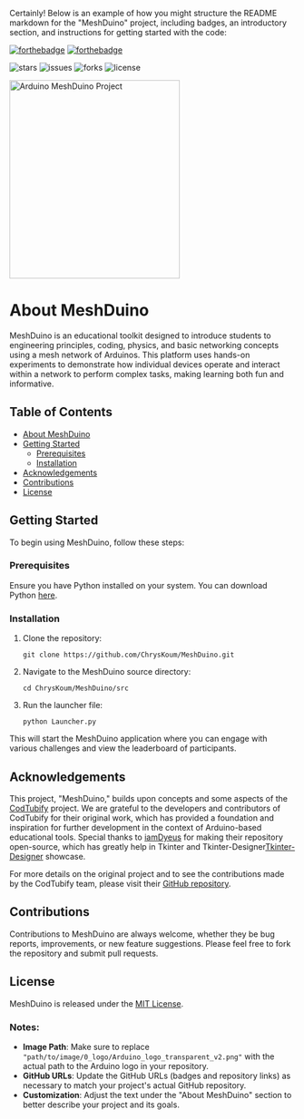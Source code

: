 Certainly! Below is an example of how you might structure the README markdown for the "MeshDuino" project, including badges, an introductory section, and instructions for getting started with the code:

[![forthebadge](https://forthebadge.com/images/badges/made-with-python.svg)](https://forthebadge.com)
[![forthebadge](https://forthebadge.com/images/badges/open-source.svg)](https://forthebadge.com)

![stars](https://badgen.net/github/stars/ChrysKoum/MeshDuino)
![issues](https://badgen.net/github/issues/ChrysKoum/MeshDuino)
![forks](https://badgen.net/github/forks/ChrysKoum/MeshDuino)
![license](https://badgen.net/github/license/ChrysKoum/MeshDuino)

<img height="350" width="300" alt="Arduino MeshDuino Project" src="https://github.com/ChrysKoum/MeshDuino/assets/104517252/62b5c931-d861-4512-8c5c-93090bfb3ba7.png">


# About MeshDuino

MeshDuino is an educational toolkit designed to introduce students to engineering principles, coding, physics, and basic networking concepts using a mesh network of Arduinos. This platform uses hands-on experiments to demonstrate how individual devices operate and interact within a network to perform complex tasks, making learning both fun and informative.

## Table of Contents
- [About MeshDuino](#about-meshduino)
- [Getting Started](#getting-started)
  - [Prerequisites](#prerequisites)
  - [Installation](#installation)
- [Acknowledgements](#acknowledgements)
- [Contributions](#contributions)
- [License](#license)

## Getting Started

To begin using MeshDuino, follow these steps:

### Prerequisites

Ensure you have Python installed on your system. You can download Python [here](https://www.python.org/downloads/).

### Installation

1. Clone the repository:
   ```
   git clone https://github.com/ChrysKoum/MeshDuino.git
   ```
2. Navigate to the MeshDuino source directory:
   ```
   cd ChrysKoum/MeshDuino/src
   ```
3. Run the launcher file:
   ```
   python Launcher.py
   ```

This will start the MeshDuino application where you can engage with various challenges and view the leaderboard of participants.

## Acknowledgements

This project, "MeshDuino," builds upon concepts and some aspects of the [CodTubify](https://github.com/iamDyeus/CodTubify) project. We are grateful to the developers and contributors of CodTubify for their original work, which has provided a foundation and inspiration for further development in the context of Arduino-based educational tools. Special thanks to [iamDyeus](https://github.com/iamDyeus) for making their repository open-source, which has greatly help in Tkinter and Tkinter-Designer[Tkinter-Designer](https://github.com/ParthJadhav/Tkinter-Designer) showcase.

For more details on the original project and to see the contributions made by the CodTubify team, please visit their [GitHub repository](https://github.com/iamDyeus/CodTubify).

## Contributions

Contributions to MeshDuino are always welcome, whether they be bug reports, improvements, or new feature suggestions. Please feel free to fork the repository and submit pull requests.

## License

MeshDuino is released under the [MIT License](https://opensource.org/licenses/MIT).

### Notes:
- **Image Path**: Make sure to replace `"path/to/image/0_logo/Arduino_logo_transparent_v2.png"` with the actual path to the Arduino logo in your repository.
- **GitHub URLs**: Update the GitHub URLs (badges and repository links) as necessary to match your project's actual GitHub repository.
- **Customization**: Adjust the text under the "About MeshDuino" section to better describe your project and its goals.
